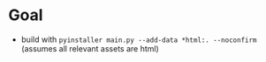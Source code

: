 # Goal

- build with `pyinstaller main.py --add-data *html:. --noconfirm` (assumes all relevant assets are html)